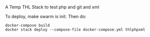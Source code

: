 A Temp THL Stack to test php and git and xml

To deploy, make swarm is init. Then do:

```shell
docker-compose build 
docker stack deploy --compose-file docker-compose.yml thlphpxml
```
